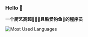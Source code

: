### Hello 👋


**一个厨艺高超👩🏻‍🍳且酷爱钓鱼🎣的程序员**


![Most Used Languages](https://github-readme-stats.vercel.app/api/top-langs/?username=jundong-gao&theme=dark&layout=compact)






